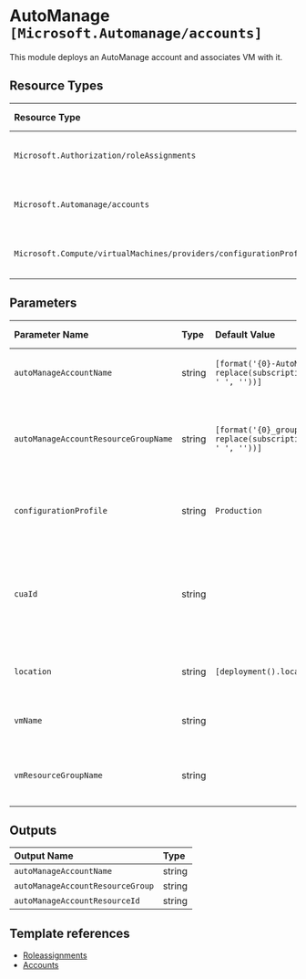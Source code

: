 # AutoManage `[Microsoft.Automanage/accounts]`

This module deploys an AutoManage account and associates VM with it.

## Resource Types
| Resource Type | Api Version |
| :-- | :-- |
| `Microsoft.Authorization/roleAssignments` | 2020-04-01-preview |
| `Microsoft.Automanage/accounts` | 2020-06-30-preview |
| `Microsoft.Compute/virtualMachines/providers/configurationProfileAssignments` | 2020-06-30-preview |

## Parameters
| Parameter Name | Type | Default Value | Possible Values | Description |
| :-- | :-- | :-- | :-- | :-- |
| `autoManageAccountName` | string | `[format('{0}-AutoManage', replace(subscription().displayName, ' ', ''))]` |  | Optional. The name of automanage account |
| `autoManageAccountResourceGroupName` | string | `[format('{0}_group', replace(subscription().displayName, ' ', ''))]` |  | Optional. The resource group name where automanage will be created |
| `configurationProfile` | string | `Production` | `[Production, Dev/Test]` | Optional. The configuration profile of automanage |
| `cuaId` | string |  |  | Optional. Customer Usage Attribution id (GUID). This GUID must be previously registered. |
| `location` | string | `[deployment().location]` |  | Optional. The location of automanage |
| `vmName` | string |  |  | Required. The name of the VM to be associated |
| `vmResourceGroupName` | string |  |  | Required. The name of the VM resource group |

## Outputs
| Output Name | Type |
| :-- | :-- |
| `autoManageAccountName` | string |
| `autoManageAccountResourceGroup` | string |
| `autoManageAccountResourceId` | string |

## Template references
- [Roleassignments](https://docs.microsoft.com/en-us/azure/templates/Microsoft.Authorization/2020-04-01-preview/roleAssignments)
- [Accounts](https://docs.microsoft.com/en-us/azure/templates/Microsoft.Automanage/2020-06-30-preview/accounts)
